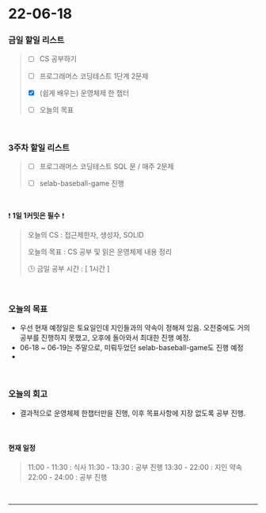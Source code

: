 # 22-06-18
 ### 금일 할일 리스트 


> - [ ]  CS 공부하기  
>
> - [ ]  프로그래머스 코딩테스트 1단계 2문제 
>
> - [x]  (쉽게 배우는) 운영체제 한 챕터 
>
> - [ ]  오늘의 목표    

<br/>

### 3주차 할일 리스트  

> - [ ]  프로그래머스 코딩테스트 SQL 문 / 매주 2문제  
>
> - [ ]  selab-baseball-game 진행    

<br/>

❗ **1일 1커밋은 필수** ❗
> 오늘의 CS : 접근제한자, 생성자, SOLID
>
> 오늘의 목표  : CS 공부 및 읽은 운영체제 내용 정리
>
> 🕒 금일 공부 시간 :  [ 1시간 ]    
  
<br/>

### 오늘의 목표
- 우선 현재 예정일은 토요일인데 지인들과의 약속이 정해져 있음. 오전중에도 거의 공부를 진행하지 못했고, 오후에 돌아와서 최대한 진행 예정.
- 06-18 ~ 06-19는 주말으로, 미뤄두었던 selab-baseball-game도 진행 예정
- 

<br>

### 오늘의 회고
- 결과적으로 운영체제 한챕터만을 진행, 이후 목표사항에 지장 없도록 공부 진행.


<br>

#### 현재 일정  

> 11:00 - 11:30 : 식사 
> 11:30 - 13:30 : 공부 진행
> 13:30 - 22:00 : 지인 약속
> 22:00 - 24:00 : 공부 진행  

<br/>

------------  